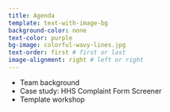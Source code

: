 ```yaml
---
title: Agenda
template: text-with-image-bg
background-color: none
text-color: purple
bg-image: colorful-wavy-lines.jpg
text-order: first # first or last
image-alignment: right # left or right
---
```


- Team background
- Case study: HHS Complaint Form Screener
- Template workshop